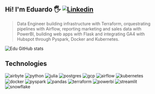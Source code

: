 ## Hi! I'm Eduardo 🖐️ [![Linkedin](https://img.shields.io/badge/LinkedIn-0077B5?style=for-the-badge&logo=linkedin&logoColor=white)](https://www.linkedin.com/in/eduardooliveiramenezes/)
> Data Engineer building infrastructure with Terraform, orquestrating pipelines with Airflow, reporting marketing and sales data with PowerBI, building web apps with Flask and integrating GA4 with Hubspot through Pyspark, Docker and Kubernetes.

![Edu GitHub stats](https://github-readme-stats.vercel.app/api?username=eduardo-menezes&show_icons=true&theme=dracula&count_private=true)

## Technologies

<div style="display: inline_block">
  <img align="center" alt="airbyte" src="https://img.shields.io/badge/airbyte-gray?style=flat-square&logo=airbyte&logoColor=blue" />
  <img align="center" alt="python" src="https://img.shields.io/badge/python-gray?style=flat-square&logo=python&logoColor=blue" />
  <img align="center" alt="julia" src="https://img.shields.io/badge/julia-gray?style=flat-square&logo=julia&logoColor=blue" />
  <img align="center" alt="postgres" src="https://img.shields.io/badge/postgres-gray?style=flat-square&logo=postgresql&logoColor=blue" />
  <img align="center" alt="gcp" src="https://img.shields.io/badge/GCP-gray?style=flat-square&logo=googlecloud&logoColor=blue" />
  <img align="center" alt="airflow" src="https://img.shields.io/badge/airflow-gray?style=flat-square&logo=apacheairflow&logoColor=blue" />
  <img align="center" alt="kubernetes" src="https://img.shields.io/badge/kubernetes-gray?style=flat-square&logo=kubernetes&logoColor=blue" />
  <img align="center" alt="docker" src="https://img.shields.io/badge/docker-gray?style=flat-square&logo=docker&logoColor=blue" />
  <img align="center" alt="pyspark" src="https://img.shields.io/badge/spark-gray?style=flat-square&logo=apachespark&logoColor=blue" />
  <img align="center" alt="pandas" src="https://img.shields.io/badge/pandas-gray?style=flat-square&logo=pandas&logoColor=blue" />
  <img align="center" alt="terraform" src="https://img.shields.io/badge/terraform-gray?style=flat-square&logo=terraform&logoColor=blue" />
  <img align="center" alt="powerbi" src="https://img.shields.io/badge/powerbi-gray?style=flat-square&logo=powerbi&logoColor=blue" />
  <img align="center" alt="streamlit" src="https://img.shields.io/badge/streamlit-gray?style=flat-square&logo=streamlit&logoColor=blue" />
  <img align="center" alt="snowflake" src="https://img.shields.io/badge/snowflake-gray?style=flat-square&logo=snowflake&logoColor=blue" />
</div><br/>

